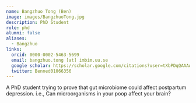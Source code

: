 ```yaml
---
name: Bangzhuo Tong (Ben)
image: images/BangzhuoTong.jpg
description: PhD Student
role: phd
alumni: false
aliases:
  - Bangzhuo
links:
  orcid: 0000-0002-5463-5699
  email: bangzhuo.tong [at] imbim.uu.se
  google scholar: https://scholar.google.com/citations?user=tXbPDqQAAAAJ&hl=en
  twitter: Benned01066356
---
```

A PhD student trying to prove that gut microbiome could affect postpartum depression. i.e., Can microorganisms in your poop affect your brain?